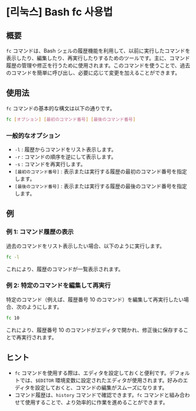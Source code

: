 # [리눅스] Bash fc 사용법

## 概要
`fc` コマンドは、Bash シェルの履歴機能を利用して、以前に実行したコマンドを表示したり、編集したり、再実行したりするためのツールです。主に、コマンド履歴の管理や修正を行うために使用されます。このコマンドを使うことで、過去のコマンドを簡単に呼び出し、必要に応じて変更を加えることができます。

## 使用法
`fc` コマンドの基本的な構文は以下の通りです。

```bash
fc [オプション] [最初のコマンド番号] [最後のコマンド番号]
```

### 一般的なオプション
- `-l` : 履歴からコマンドをリスト表示します。
- `-r` : コマンドの順序を逆にして表示します。
- `-s` : コマンドを再実行します。
- `[最初のコマンド番号]` : 表示または実行する履歴の最初のコマンド番号を指定します。
- `[最後のコマンド番号]` : 表示または実行する履歴の最後のコマンド番号を指定します。

## 例
### 例 1: コマンド履歴の表示
過去のコマンドをリスト表示したい場合、以下のように実行します。

```bash
fc -l
```

これにより、履歴のコマンドが一覧表示されます。

### 例 2: 特定のコマンドを編集して再実行
特定のコマンド（例えば、履歴番号 10 のコマンド）を編集して再実行したい場合、次のようにします。

```bash
fc 10
```

これにより、履歴番号 10 のコマンドがエディタで開かれ、修正後に保存することで再実行されます。

## ヒント
- `fc` コマンドを使用する際は、エディタを設定しておくと便利です。デフォルトでは、`$EDITOR` 環境変数に設定されたエディタが使用されます。好みのエディタを設定しておくと、コマンドの編集がスムーズになります。
- コマンド履歴は、`history` コマンドで確認できます。`fc` コマンドと組み合わせて使用することで、より効率的に作業を進めることができます。